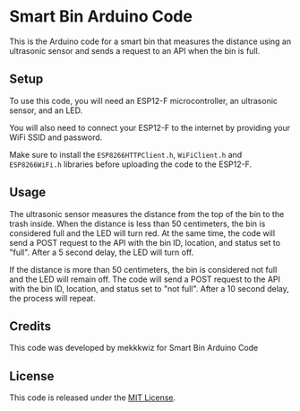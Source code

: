 # Smart Bin Arduino Code

This is the Arduino code for a smart bin that measures the distance using an ultrasonic sensor and sends a request to an API when the bin is full.

## Setup

To use this code, you will need an ESP12-F microcontroller, an ultrasonic sensor, and an LED.

You will also need to connect your ESP12-F to the internet by providing your WiFi SSID and password.

Make sure to install the `ESP8266HTTPClient.h`, `WiFiClient.h` and `ESP8266WiFi.h` libraries before uploading the code to the ESP12-F.

## Usage

The ultrasonic sensor measures the distance from the top of the bin to the trash inside. When the distance is less than 50 centimeters, the bin is considered full and the LED will turn red. At the same time, the code will send a POST request to the API with the bin ID, location, and status set to "full". After a 5 second delay, the LED will turn off.

If the distance is more than 50 centimeters, the bin is considered not full and the LED will remain off. The code will send a POST request to the API with the bin ID, location, and status set to "not full". After a 10 second delay, the process will repeat.

## Credits

This code was developed by mekkkwiz for Smart Bin Arduino Code

## License

This code is released under the [MIT License](https://opensource.org/license/mit/).
